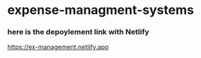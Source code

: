 # expense-managment-systems

### here is the depoylement link with Netlify

https://ex-management.netlify.app
